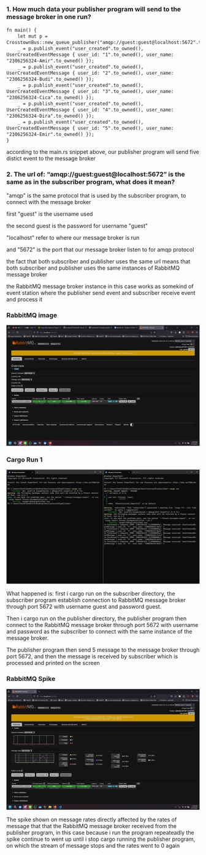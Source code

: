 
### 1. How much data your publisher program will send to the message broker in one run? 

    fn main() {
        let mut p = CrosstownBus::new_queue_publisher("amqp://guest:guest@localhost:5672".to_owned()).unwrap();
        _ = p.publish_event("user_created".to_owned(), UserCreatedEventMessage { user_id: "1".to_owned(), user_name: "2306256324-Amir".to_owned() });
        _ = p.publish_event("user_created".to_owned(), UserCreatedEventMessage { user_id: "2".to_owned(), user_name: "2306256324-Budi".to_owned() });
        _ = p.publish_event("user_created".to_owned(), UserCreatedEventMessage { user_id: "3".to_owned(), user_name: "2306256324-Cica".to_owned() });
        _ = p.publish_event("user_created".to_owned(), UserCreatedEventMessage { user_id: "4".to_owned(), user_name: "2306256324-Dira".to_owned() });
        _ = p.publish_event("user_created".to_owned(), UserCreatedEventMessage { user_id: "5".to_owned(), user_name: "2306256324-Emir".to_owned() });
    }

according to the main.rs snippet above, our publisher program will send five distict event to the message broker

### 2. The url of: “amqp://guest:guest@localhost:5672” is the same as in the subscriber program, what does it mean?

"amqp" is the same protocol that is used by the subscriber program, to connect with the message broker

first "guest" is the username used

the second guest is the password for username "guest"

"localhost" refer to where our message broker is run

and "5672" is the port that our message broker listen to for amqp protocol

the fact that both subscriber and publisher uses the same url means that both subscriber and publisher uses the same instances of RabbitMQ message broker

the RabbitMQ message broker instance in this case works as somekind of event station where the publisher send event and subscriber receive event and process it 

### RabbitMQ image

![](RabbitMQ.png)

### Cargo Run 1

![](CargoRun1.png)

What happened is: first i cargo run on the subscriber directory, the subscriber program establish connection to RabbitMQ message broker through port 5672 with username guest and password guest.

Then i cargo run on the publisher directory, the publisher program then connect to the RabbitMQ message broker through port 5672 with username and password as the subscriber to connect with the same instance of the message broker. 

The publisher program then send 5 message to the message broker through port 5672, and then the message is received by subscriber which is processed and printed on the screen

### RabbitMQ Spike

![](RabbitMQSpike.png)

The spike shown on message rates directly affected by the rates of message that that the RabbitMQ message broker received from the publisher program, in this case because i run the program repeateadly the spike continue to went up until i stop cargo running the publisher program, on which the stream of message stops and the rates went to 0 again